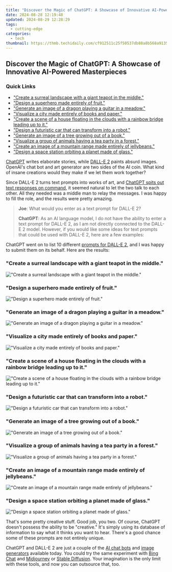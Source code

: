 ```yaml
---
title: "Discover the Magic of ChatGPT: A Showcase of Innovative AI-Powered Masterpieces"
date: 2024-08-28 12:19:48
updated: 2024-08-29 12:28:29
tags:
  - cutting-edge
categories:
  - tech
thumbnail: https://thmb.techidaily.com/cf912511c25f50537db88a8b568a9135cf27701df4689d69a4823381023d4752.jpg
---
```


## Discover the Magic of ChatGPT: A Showcase of Innovative AI-Powered Masterpieces

### Quick Links

* ["Create a surreal landscape with a giant teapot in the middle."](https://instagram-video-files.techidaily.com/new-contemplating-if-video-selfies-need-validation-on-instagram/)
* ["Design a superhero made entirely of fruit."](https://facebook-clips.techidaily.com/the-art-of-curating-digital-stories-on-fb/)
* ["Generate an image of a dragon playing a guitar in a meadow."](https://apple-account.techidaily.com/in-2024-unlock-apple-id-without-phone-number-from-iphone-14-pro-max-by-drfone-ios/)
* ["Visualize a city made entirely of books and paper."](https://iphone-unlock.techidaily.com/in-2024-unlock-your-disabled-iphone-12-pro-max-without-itunes-in-5-ways-drfone-by-drfone-ios/)
* ["Create a scene of a house floating in the clouds with a rainbow bridge leading up to it."](https://technical-tips.techidaily.com/expert-advice-repairing-the-blackout-a-guide-for-clear-facetime-visuals/)
* ["Design a futuristic car that can transform into a robot."](https://screen-activity-recording.techidaily.com/new-precise-mac-recording-without-costs-for-2024/)
* ["Generate an image of a tree growing out of a book."](https://youtube-lab.techidaily.com/024-approved-boosting-watch-time-and-reducing-churn-on-youtube-the-ultimate-list-of-methods/)
* ["Visualize a group of animals having a tea party in a forest."](https://video-ai-editor.techidaily.com/the-cream-of-the-crop-top-android-apps-on-google-play/)
* ["Create an image of a mountain range made entirely of jellybeans."](https://mondly-stories.techidaily.com/step-by-step-japan-study-independent-paths-and-free-tools/)
* ["Design a space station orbiting a planet made of glass."](https://iphone-unlock.techidaily.com/in-2024-7-top-ways-to-resolve-apple-id-not-active-issue-for-iphone-12-pro-max-drfone-by-drfone-ios/)

[ChatGPT](https://smart-video-editing.techidaily.com/new-how-to-find-free-sites-for-sound-effect-and-add-them-in-final-cut-pro-for-2024/) writes elaborate stories, while [DALL-E 2](https://video-screen-grab.techidaily.com/new-2024-approved-home-sweet-habitat-6-basic-mc-dwellings-demystified/) paints absurd images. OpenAI's chat bot and art generator are two sides of the AI coin. What kind of insane creations would they make if we let them work together?

 Since DALL-E 2 turns text prompts into works of art, and [ChatGPT spits out text responses on command](https://extra-resources.techidaily.com/new-capture-clarity-editing-insights-for-professional-results/), it seemed natural to let the two talk to each other. All they needed was a middle man to relay the messages. I was happy to fill the role, and the results were pretty amazing.

> **Joe**: What would you enter as a text prompt for DALL-E 2?
> 
> **ChatGPT**: As an AI language model, I do not have the ability to enter a text prompt for DALL-E 2, as I am not directly connected to the DALL-E 2 model. However, if you would like some ideas for text prompts that could be used with DALL-E 2, here are a few examples:

 ChatGPT went on to list 10 different [prompts for DALL-E 2](https://facebook-video-footage.techidaily.com/unveiling-distinctions-a-look-at-youtube-and-dailymention-for-2024/), and I was happy to submit them on its behalf. Here are the results:

### **"Create a surreal landscape with a giant teapot in the middle."** 

!["Create a surreal landscape with a giant teapot in the middle."](https://static1.howtogeekimages.com/wordpress/wp-content/uploads/2023/03/DALL·E-2023-03-01-16.31.10-Create-a-surreal-landscape-with-a-giant-teapot-in-the-middle..png) 

### **"Design a superhero made entirely of fruit."** 

!["Design a superhero made entirely of fruit."](https://static1.howtogeekimages.com/wordpress/wp-content/uploads/2024/03/dall-c2-b7e-2023-03-01-16-30-59-design-a-superhero-made-entirely-of-fruit.png) 

### **"Generate an image of a dragon playing a guitar in a meadow."** 

!["Generate an image of a dragon playing a guitar in a meadow."](https://static1.howtogeekimages.com/wordpress/wp-content/uploads/2024/03/dall-c2-b7e-2023-03-01-16-30-49-generate-an-image-of-a-dragon-playing-a-guitar-in-a-meadow.png) 

### **"Visualize a city made entirely of books and paper."** 

!["Visualize a city made entirely of books and paper."](https://static1.howtogeekimages.com/wordpress/wp-content/uploads/2024/03/dall-c2-b7e-2023-03-01-16-30-40-visualize-a-city-made-entirely-of-books-and-paper.png) 

### **"Create a scene of a house floating in the clouds with a rainbow bridge leading up to it."** 

!["Create a scene of a house floating in the clouds with a rainbow bridge leading up to it."](https://static1.howtogeekimages.com/wordpress/wp-content/uploads/2024/03/dall-c2-b7e-2023-03-01-16-31-41-create-a-scene-of-a-house-floating-in-the-clouds-with-a-rainbow-bridge-leading-up-to-it.png) 

### **"Design a futuristic car that can transform into a robot."** 

!["Design a futuristic car that can transform into a robot."](https://static1.howtogeekimages.com/wordpress/wp-content/uploads/2024/03/dall-c2-b7e-2023-03-01-16-32-42-design-a-futuristic-car-that-can-transform-into-a-robot.png) 

### **"Generate an image of a tree growing out of a book."** 

!["Generate an image of a tree growing out of a book."](https://static1.howtogeekimages.com/wordpress/wp-content/uploads/2024/03/dall-c2-b7e-2023-03-01-16-33-09-generate-an-image-of-a-tree-growing-out-of-a-book.png) 

### **"Visualize a group of animals having a tea party in a forest."** 

!["Visualize a group of animals having a tea party in a forest."](https://static1.howtogeekimages.com/wordpress/wp-content/uploads/2024/03/dall-c2-b7e-2023-03-01-16-33-35-visualize-a-group-of-animals-having-a-tea-party-in-a-forest.png) 

### **"Create an image of a mountain range made entirely of jellybeans."** 

!["Create an image of a mountain range made entirely of jellybeans."](https://static1.howtogeekimages.com/wordpress/wp-content/uploads/2024/03/dall-c2-b7e-2023-03-01-16-34-01-create-an-image-of-a-mountain-range-made-entirely-of-jellybeans.png) 

### **"Design a space station orbiting a planet made of glass."** 

!["Design a space station orbiting a planet made of glass."](https://static1.howtogeekimages.com/wordpress/wp-content/uploads/2024/03/dall-c2-b7e-2023-03-01-16-34-48-design-a-space-station-orbiting-a-planet-made-of-glass.png) 

 That's some pretty creative stuff. Good job, you two. Of course, ChatGPT doesn't possess the ability to be "creative." It's simply using its database of information to say what it thinks you want to hear. There's a good chance some of these prompts are not entirely unique.

 ChatGPT and DALL-E 2 are just a couple of the [AI chat bots](https://screen-mirroring-recording.techidaily.com/in-2024-3-must-know-methods-to-record-on-your-ipad/) and [image generators](https://fox-info.techidaily.com/new-synthesize-stellar-titles-using-ai-insights/) available today. You could try the same experiment with [Bing Chat](https://driver-download.techidaily.com/seamless-driver-installation-for-epson-devices-on-your-pc-with-windows/) and [Midjourney](https://howto.techidaily.com/google-play-services-wont-update-12-fixes-are-here-on-motorola-moto-g73-5g-drfone-by-drfone-fix-android-problems-fix-android-problems/) or [Stable Diffusion](https://sim-unlock.techidaily.com/in-2024-top-imei-unlokers-for-your-tecno-spark-go-2023-phone-by-drfone-android/). Your imagination is the only limit with these tools, and now you can outsource that, too.

<ins class="adsbygoogle"
     style="display:block"
     data-ad-format="autorelaxed"
     data-ad-client="ca-pub-7571918770474297"
     data-ad-slot="1223367746"></ins>



<ins class="adsbygoogle"
     style="display:block"
     data-ad-client="ca-pub-7571918770474297"
     data-ad-slot="8358498916"
     data-ad-format="auto"
     data-full-width-responsive="true"></ins>
